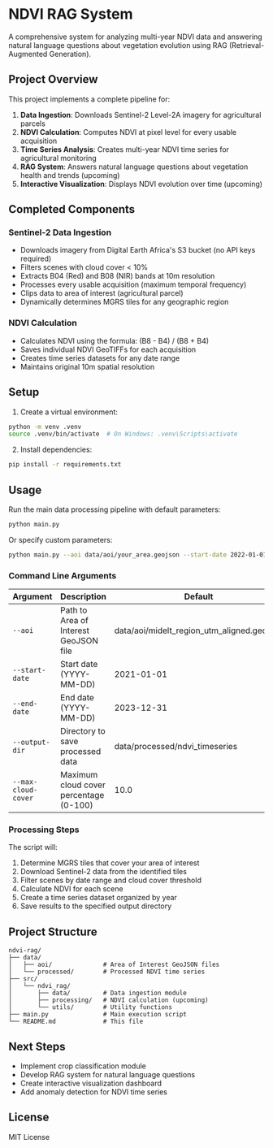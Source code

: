# NDVI RAG System

A comprehensive system for analyzing multi-year NDVI data and answering natural language questions about vegetation evolution using RAG (Retrieval-Augmented Generation).

## Project Overview

This project implements a complete pipeline for:

1. **Data Ingestion**: Downloads Sentinel-2 Level-2A imagery for agricultural parcels
2. **NDVI Calculation**: Computes NDVI at pixel level for every usable acquisition
3. **Time Series Analysis**: Creates multi-year NDVI time series for agricultural monitoring
4. **RAG System**: Answers natural language questions about vegetation health and trends (upcoming)
5. **Interactive Visualization**: Displays NDVI evolution over time (upcoming)

## Completed Components

### Sentinel-2 Data Ingestion

- Downloads imagery from Digital Earth Africa's S3 bucket (no API keys required)
- Filters scenes with cloud cover < 10%
- Extracts B04 (Red) and B08 (NIR) bands at 10m resolution
- Processes every usable acquisition (maximum temporal frequency)
- Clips data to area of interest (agricultural parcel)
- Dynamically determines MGRS tiles for any geographic region

### NDVI Calculation

- Calculates NDVI using the formula: (B8 - B4) / (B8 + B4)
- Saves individual NDVI GeoTIFFs for each acquisition
- Creates time series datasets for any date range
- Maintains original 10m spatial resolution

## Setup

1. Create a virtual environment:
```bash
python -m venv .venv
source .venv/bin/activate  # On Windows: .venv\Scripts\activate
```

2. Install dependencies:
```bash
pip install -r requirements.txt
```

## Usage

Run the main data processing pipeline with default parameters:

```bash
python main.py
```

Or specify custom parameters:

```bash
python main.py --aoi data/aoi/your_area.geojson --start-date 2022-01-01 --end-date 2022-12-31 --max-cloud-cover 5.0
```

### Command Line Arguments

| Argument | Description | Default |
|----------|-------------|---------|
| `--aoi` | Path to Area of Interest GeoJSON file | data/aoi/midelt_region_utm_aligned.geojson |
| `--start-date` | Start date (YYYY-MM-DD) | 2021-01-01 |
| `--end-date` | End date (YYYY-MM-DD) | 2023-12-31 |
| `--output-dir` | Directory to save processed data | data/processed/ndvi_timeseries |
| `--max-cloud-cover` | Maximum cloud cover percentage (0-100) | 10.0 |

### Processing Steps

The script will:
1. Determine MGRS tiles that cover your area of interest
2. Download Sentinel-2 data from the identified tiles
3. Filter scenes by date range and cloud cover threshold
4. Calculate NDVI for each scene
5. Create a time series dataset organized by year
6. Save results to the specified output directory

## Project Structure

```
ndvi-rag/
├── data/
│   ├── aoi/              # Area of Interest GeoJSON files
│   └── processed/        # Processed NDVI time series 
├── src/
│   └── ndvi_rag/
│       ├── data/         # Data ingestion module
│       ├── processing/   # NDVI calculation (upcoming)
│       └── utils/        # Utility functions
├── main.py               # Main execution script
└── README.md             # This file
```

## Next Steps

- Implement crop classification module
- Develop RAG system for natural language questions
- Create interactive visualization dashboard
- Add anomaly detection for NDVI time series

## License

MIT License 